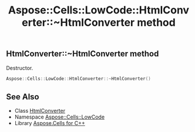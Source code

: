 ﻿---
title: Aspose::Cells::LowCode::HtmlConverter::~HtmlConverter method
linktitle: ~HtmlConverter
second_title: Aspose.Cells for C++ API Reference
description: 'Aspose::Cells::LowCode::HtmlConverter::~HtmlConverter method. Destructor in C++.'
type: docs
weight: 200
url: /cpp/aspose.cells.lowcode/htmlconverter/~htmlconverter/
---
## HtmlConverter::~HtmlConverter method


Destructor.

```cpp
Aspose::Cells::LowCode::HtmlConverter::~HtmlConverter()
```

## See Also

* Class [HtmlConverter](../)
* Namespace [Aspose::Cells::LowCode](../../)
* Library [Aspose.Cells for C++](../../../)
